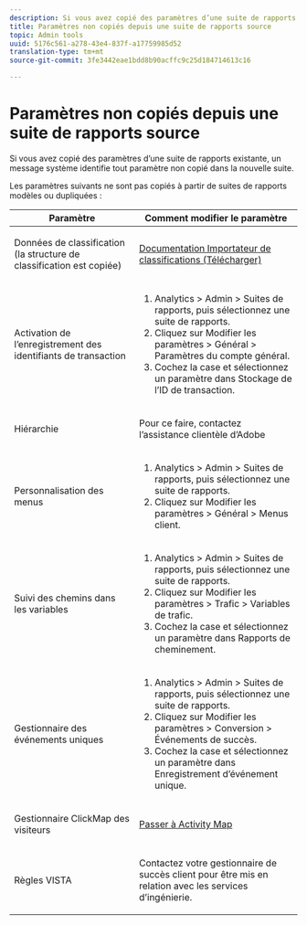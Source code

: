 ```yaml
---
description: Si vous avez copié des paramètres d’une suite de rapports existante, un message système identifie tout paramètre non copié dans la nouvelle suite.
title: Paramètres non copiés depuis une suite de rapports source
topic: Admin tools
uuid: 5176c561-a278-43e4-837f-a17759985d52
translation-type: tm+mt
source-git-commit: 3fe3442eae1bdd8b90acffc9c25d184714613c16

---
```



# Paramètres non copiés depuis une suite de rapports source

Si vous avez copié des paramètres d’une suite de rapports existante, un message système identifie tout paramètre non copié dans la nouvelle suite.

Les paramètres suivants ne sont pas copiés à partir de suites de rapports modèles ou dupliquées :

<table id="table_9774249E3D804E7D97F12B88E26F9066"> 
 <thead> 
  <tr> 
   <th colname="col1" class="entry"> Paramètre </th> 
   <th colname="col2" class="entry"> Comment modifier le paramètre </th> 
  </tr>
 </thead>
 <tbody> 
  <tr> 
   <td colname="col1"> <p>Données de classification (la structure de classification est copiée) </p> </td> 
   <td colname="col2"> <p><a href="https://docs.adobe.com/content/help/en/analytics/components/classifications/classifications-importer/c-working-with-saint.html"> Documentation Importateur de classifications (Télécharger)</a> </p> </td> 
  </tr> 
  <tr> 
   <td colname="col1"> <p>Activation de l’enregistrement des identifiants de transaction </p> </td> 
   <td colname="col2"> 
    <ol id="ol_4F3028A440C94447890498CF2E64C15B"> 
     <li id="li_243C7F7DF3074F7FB9893BEFDA8B0732"> <span class="uicontrol"> Analytics</span> &gt; <span class="uicontrol"> Admin</span> &gt; <span class="uicontrol"> Suites de rapports</span>, puis sélectionnez une suite de rapports. </li> 
     <li id="li_357D06A1F528473CBA07D4C840BE95D9">Cliquez sur <span class="uicontrol"> Modifier les paramètres</span> &gt; <span class="uicontrol"> Général</span> &gt; <span class="uicontrol"> Paramètres du compte général</span>. </li> 
     <li id="li_9E0B7A9542864399AFDD5D422F7D6C22">Cochez la case et sélectionnez un paramètre dans <span class="uicontrol"> Stockage de l’ID de transaction</span>. </li> 
    </ol> </td> 
  </tr> 
  <tr> 
   <td colname="col1"> <p>Hiérarchie </p> </td> 
   <td colname="col2"> <p>Pour ce faire, contactez l’assistance clientèle d’Adobe </p> </td> 
  </tr> 
  <tr> 
   <td colname="col1"> <p>Personnalisation des menus </p> </td> 
   <td colname="col2"> 
    <ol id="ol_A3277C5843704DEA902DF030099E9227"> 
     <li id="li_8B3A5974466C4D9D9A3D3D0C6A30F414"><span class="uicontrol"> Analytics</span> &gt; <span class="uicontrol"> Admin</span> &gt; <span class="uicontrol"> Suites de rapports</span>, puis sélectionnez une suite de rapports. </li> 
     <li id="li_1B44AFD4026346698F3CB75E2CBF1959">Cliquez sur <span class="uicontrol"> Modifier les paramètres</span> &gt; <span class="uicontrol"> Général</span> &gt; <span class="uicontrol"> Menus client</span>. </li> 
    </ol> </td> 
  </tr> 
  <tr> 
   <td colname="col1"> <p>Suivi des chemins dans les variables </p> </td> 
   <td colname="col2"> 
    <ol id="ol_903A5FEF5B9847929BBB514A481F6E22"> 
     <li id="li_E352211ABD3245EC8C06313221BA4B36"><span class="uicontrol"> Analytics</span> &gt; <span class="uicontrol"> Admin</span> &gt; <span class="uicontrol"> Suites de rapports</span>, puis sélectionnez une suite de rapports. </li> 
     <li id="li_B19C4112D57D4D329A0774EBB345473B">Cliquez sur <span class="uicontrol"> Modifier les paramètres</span> &gt; <span class="uicontrol"> Trafic</span> &gt; <span class="uicontrol"> Variables de trafic</span>. </li> 
     <li id="li_B1CED2EC85FE4A8EB7D95076040B35E1">Cochez la case et sélectionnez un paramètre dans <span class="uicontrol"> Rapports de cheminement</span>. </li> 
    </ol> </td> 
  </tr> 
  <tr> 
   <td colname="col1"> <p>Gestionnaire des événements uniques </p> </td> 
   <td colname="col2"> 
    <ol id="ol_4A303E54A155471DA2B91A9504A3EB75"> 
     <li id="li_A09C8947BD2B4F40ABA039DA9BBA629A"><span class="uicontrol"> Analytics</span> &gt; <span class="uicontrol"> Admin</span> &gt; <span class="uicontrol"> Suites de rapports</span>, puis sélectionnez une suite de rapports. </li> 
     <li id="li_052D8FF2347141F0A50FBCFDC37DB957">Cliquez sur <span class="uicontrol"> Modifier les paramètres</span> &gt; <span class="uicontrol"> Conversion</span> &gt; <span class="uicontrol"> Événements de succès</span>. </li> 
     <li id="li_F224713229D74D9BB5BEEE30BF2C7343">Cochez la case et sélectionnez un paramètre dans <span class="uicontrol"> Enregistrement d’événement unique</span>. </li> 
    </ol> </td> 
  </tr> 
  <tr> 
   <td colname="col1"> <p>Gestionnaire ClickMap des visiteurs </p> </td> 
   <td colname="col2"> <p><a href="https://docs.adobe.com/content/help/en/analytics/analyze/activity-map/getting-started/get-started-admins/activitymap-enable.html"> Passer à Activity Map</a> </p> </td> 
  </tr> 
  <tr> 
   <td colname="col1"> <p>Règles VISTA </p> </td> 
   <td colname="col2"> <p>Contactez votre gestionnaire de succès client pour être mis en relation avec les services d’ingénierie. </p> </td> 
  </tr> 
 </tbody> 
</table>

